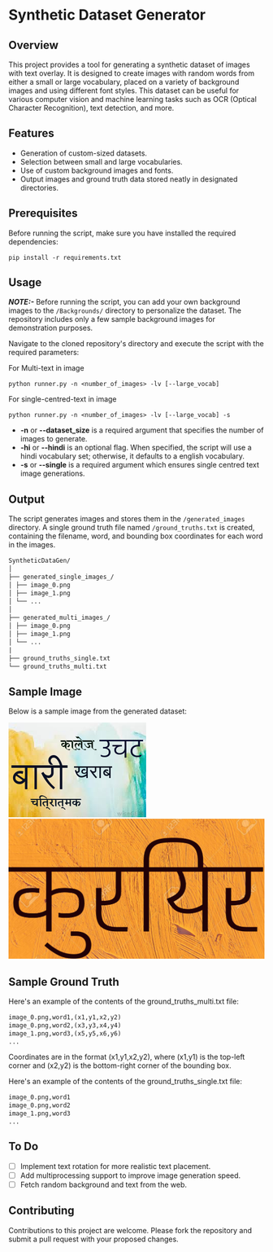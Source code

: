 # Synthetic Dataset Generator

## Overview
This project provides a tool for generating a synthetic dataset of images with text overlay. It is designed to create images with random words from either a small or large vocabulary, placed on a variety of background images and using different font styles. This dataset can be useful for various computer vision and machine learning tasks such as OCR (Optical Character Recognition), text detection, and more.

## Features
- Generation of custom-sized datasets.
- Selection between small and large vocabularies.
- Use of custom background images and fonts.
- Output images and ground truth data stored neatly in designated directories.

## Prerequisites
Before running the script, make sure you have installed the required dependencies:

```
pip install -r requirements.txt
```

## Usage

**_NOTE:-_** Before running the script, you can add your own background images to the `/Backgrounds/` directory to personalize the dataset. The repository includes only a few sample background images for demonstration purposes.

Navigate to the cloned repository's directory and execute the script with the required parameters:

For Multi-text in image
```
python runner.py -n <number_of_images> -lv [--large_vocab]
```

For single-centred-text in image
```
python runner.py -n <number_of_images> -lv [--large_vocab] -s
```

+ **-n** or **--dataset_size** is a required argument that specifies the number of images to generate.
+ **-hi** or **--hindi** is an optional flag. When specified, the script will use a hindi vocabulary set; otherwise, it defaults to a english vocabulary.
+ **-s** or **--single** is a required argument which ensures single centred text image generations.


## Output
The script generates images and stores them in the `/generated_images` directory. A single ground truth file named `/ground_truths.txt` is created, containing the filename, word, and bounding box coordinates for each word in the images.

```
SyntheticDataGen/
│
├── generated_single_images_/
│ ├── image_0.png
│ ├── image_1.png
│ └── ...
│
├── generated_multi_images_/
│ ├── image_0.png
│ ├── image_1.png
│ └── ...
|
├── ground_truths_single.txt
└── ground_truths_multi.txt
```


## Sample Image
Below is a sample image from the generated dataset:

![Sample Image](/sample_mul.png "Sample Image Title")
![Sample Image](/sample_sin.png "Sample Image Title")

## Sample Ground Truth
Here's an example of the contents of the ground_truths_multi.txt file:
```
image_0.png,word1,(x1,y1,x2,y2)
image_0.png,word2,(x3,y3,x4,y4)
image_1.png,word3,(x5,y5,x6,y6)
...
```
Coordinates are in the format (x1,y1,x2,y2), where (x1,y1) is the top-left corner and (x2,y2) is the bottom-right corner of the bounding box.

Here's an example of the contents of the ground_truths_single.txt file:
```
image_0.png,word1
image_0.png,word2
image_1.png,word3
...
```

## To Do

- [ ] Implement text rotation for more realistic text placement.
- [ ] Add multiprocessing support to improve image generation speed.
- [ ] Fetch random background and text from the web.

## Contributing
Contributions to this project are welcome. Please fork the repository and submit a pull request with your proposed changes.

